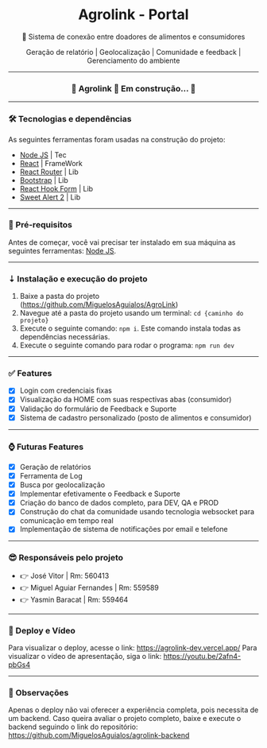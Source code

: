 <h1 align="center">Agrolink - Portal</h1>
<p align="center">🚀 Sistema de conexão entre doadores de alimentos e consumidores</p>
<p align="center">Geração de relatório | Geolocalização | Comunidade e feedback | Gerenciamento do ambiente</p>

---

<h3 align="center"> 
	🚧 Agrolink 🚀 Em construção... 🚧
</h3>

---

### 🛠 Tecnologias e dependências

As seguintes ferramentas foram usadas na construção do projeto:

- [Node JS](https://nodejs.org/pt) | Tec
- [React](https://react.dev/) | FrameWork
- [React Router](https://reactrouter.com/) | Lib
- [Bootstrap](https://getbootstrap.com/) | Lib
- [React Hook Form](https://react-hook-form.com/) | Lib
- [Sweet Alert 2](https://sweetalert2.github.io/) | Lib

---

### 🎲 Pré-requisitos

Antes de começar, você vai precisar ter instalado em sua máquina as seguintes ferramentas:
[Node JS](https://nodejs.org/pt).

---

### ⇣ Instalação e execução do projeto

1. Baixe a pasta do projeto (https://github.com/MiguelosAguialos/AgroLink)
2. Navegue até a pasta do projeto usando um terminal: `cd {caminho do projeto}`
3. Execute o seguinte comando: `npm i`. Este comando instala todas as dependências necessárias.
4. Execute o seguinte comando para rodar o programa: `npm run dev`

---

### ✅ Features

- [x] Login com credenciais fixas
- [x] Visualização da HOME com suas respectivas abas (consumidor)
- [x] Validação do formulário de Feedback e Suporte
- [x] Sistema de cadastro personalizado (posto de alimentos e consumidor)

---

### ⌚ Futuras Features

- [x] Geração de relatórios
- [x] Ferramenta de Log
- [x] Busca por geolocalização
- [x] Implementar efetivamente o Feedback e Suporte
- [x] Criação do banco de dados completo, para DEV, QA e PROD
- [x] Construção do chat da comunidade usando tecnologia websocket para comunicação em tempo real
- [x] Implementação de sistema de notificações por email e telefone

---

### 😎 Responsáveis pelo projeto

<ul>
  <li>👉 José Vitor | Rm: 560413</li>
  <li>👉 Miguel Aguiar Fernandes | Rm: 559589</li>
  <li>👉 Yasmin Baracat | Rm: 559464</li>
</ul>

---

### 🚀 Deploy e Vídeo

Para visualizar o deploy, acesse o link:
<https://agrolink-dev.vercel.app/>
Para visualizar o vídeo de apresentação, siga o link:
<https://youtu.be/2afn4-pbGs4>

---

### 📝 Observações

Apenas o deploy não vai oferecer a experiência completa, pois necessita de um backend. Caso queira avaliar o projeto completo,
baixe e execute o backend seguindo o link do repositório: https://github.com/MiguelosAguialos/agrolink-backend

